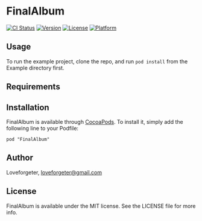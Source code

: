 # FinalAlbum

[![CI Status](http://img.shields.io/travis/Loveforgeter/FinalAlbum.svg?style=flat)](https://travis-ci.org/Loveforgeter/FinalAlbum)
[![Version](https://img.shields.io/cocoapods/v/FinalAlbum.svg?style=flat)](http://cocoadocs.org/docsets/FinalAlbum)
[![License](https://img.shields.io/cocoapods/l/FinalAlbum.svg?style=flat)](http://cocoadocs.org/docsets/FinalAlbum)
[![Platform](https://img.shields.io/cocoapods/p/FinalAlbum.svg?style=flat)](http://cocoadocs.org/docsets/FinalAlbum)

## Usage

To run the example project, clone the repo, and run `pod install` from the Example directory first.

## Requirements

## Installation

FinalAlbum is available through [CocoaPods](http://cocoapods.org). To install
it, simply add the following line to your Podfile:

    pod "FinalAlbum"

## Author

Loveforgeter, loveforgeter@gmail.com

## License

FinalAlbum is available under the MIT license. See the LICENSE file for more info.

